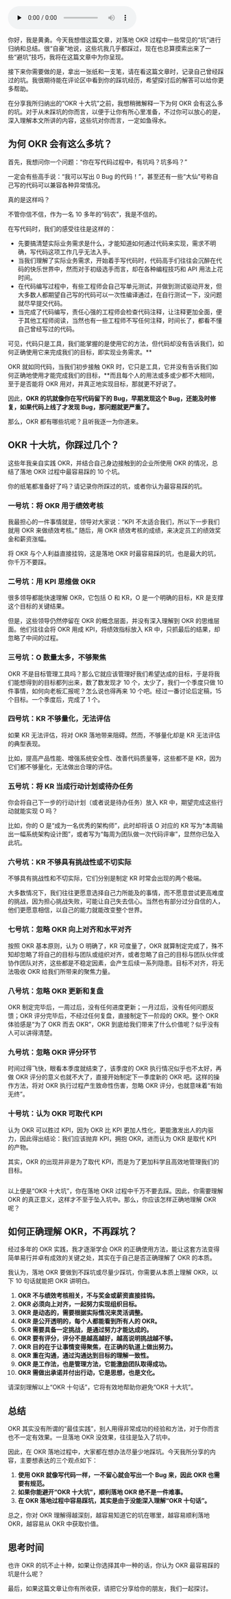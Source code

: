 <audio id="audio" title="26 | OKR最容易踩的 10 个坑，你踩过几个？" controls="" preload="none"><source id="mp3" src="https://static001.geekbang.org/resource/audio/3d/d0/3dae3b8a8171b73e04f1657c1b7125d0.mp3"></audio>

你好，我是黄勇。今天我想借这篇文章，对落地 OKR 过程中一些常见的“坑”进行归纳和总结。很“自豪”地说，这些坑我几乎都踩过，现在也总算摸索出来了一些“避坑”技巧，我将在这篇文章中为你呈现。

接下来你需要做的是，拿出一张纸和一支笔，请在看这篇文章时，记录自己曾经踩过的坑。我很期待能在评论区中看到你的踩坑经历，希望探讨后的解答可以给你更多帮助。

在分享我所归纳出的“OKR 十大坑”之前，我想稍微解释一下为何 OKR 会有这么多的坑。对于从未踩坑的你而言，以便于让你有所心里准备，不过你可以放心的是，深入理解本文所讲的内容，这些坑对你而言，一定如鱼得水。

## 为何 OKR 会有这么多坑？

首先，我想问你一个问题：“你在写代码过程中，有坑吗？坑多吗？”

一定会有些高手说：“我可以写出 0 Bug 的代码！”，甚至还有一些“大仙”号称自己写的代码可以兼容各种异常情况。

真的是这样吗？

不管你信不信，作为一名 10 多年的“码农”，我是不信的。

在写代码时，我们的感受往往是这样的：

- 先要搞清楚实际业务需求是什么，才能知道如何通过代码来实现，需求不明确，写代码这项工作几乎无法入手。
- 当我们理解了实际业务需求，开始着手写代码时，代码高手们往往会沉醉在代码的快乐世界中，然而对于初级选手而言，却在各种编程技巧和 API 用法上花时间。
- 在代码编写过程中，有些工程师会自己写单元测试，并做到测试驱动开发，但大多数人都期望自己写的代码可以一次性编译通过，在自行测试一下，没问题就尽早提交代码。
- 当完成了代码编写，责任心强的工程师会检查代码注释，让注释更加全面，便于其他工程师阅读，当然也有一些工程师不写任何注释，时间长了，都看不懂自己曾经写过的代码。

可见，代码只是工具，我们能掌握的是使用它的方法，但代码却没有告诉我们，如何正确使用它来完成我们的目标，即实现业务需求。**

OKR 就如同代码，当我们初步接触 OKR 时，它只是工具，它并没有告诉我们如何正确地使用才能完成我们的目标，**而且每个人的用法或多或少都不大相同，至于是否能将 OKR 用对，并真正地实现目标，那就更不好说了。

因此，**OKR 的坑就像你在写代码留下的 Bug，早期发现这个 Bug，还能及时修复，如果代码上线了才发现 Bug，那问题就更严重了。**

那么，OKR 都有哪些坑呢？且听我逐一为你道来。

## OKR 十大坑，你踩过几个？

这些年我亲自实践 OKR，并结合自己身边接触到的企业所使用 OKR 的情况，总结了落地 OKR 过程中最容易踩的 10 个坑。

你的纸笔都准备好了吗？请记录你所踩过的坑，或者你认为最容易踩的坑。

### 一号坑：将 OKR 用于绩效考核

我最担心的一件事情就是，领导对大家说：“KPI 不太适合我们，所以下一步我们就用 OKR 来做绩效考核。” 随后，用 OKR 绩效考核的成绩，来决定员工的绩效奖金和薪资涨幅。

将 OKR 与个人利益直接挂钩，这是落地 OKR 时最容易踩的坑，也是最大的坑，你千万不要踩。

### 二号坑：用 KPI 思维做 OKR

很多领导都能快速理解 OKR，它包括 O 和 KR，O 是一个明确的目标，KR 是支撑这个目标的关键结果。

但是，这些领导仍然停留在 OKR 的概念层面，并没有深入理解到 OKR 的思维层面。他们往往会将 OKR 用成 KPI，将绩效指标放入 KR 中，只抓最后的结果，却忽略了中间的过程。

### 三号坑：O 数量太多，不够聚焦

OKR 不是目标管理工具吗？那么它就应该管理好我们希望达成的目标，于是将我们能想得到的目标都列出来，数了数发现才 10 个，太少了，我们一个季度只做 10 件事情，如何向老板汇报呢？怎么说也得再来 10 个吧。经过一番讨论后定稿，15 个目标。一个季度后，完成了 1 个。

### 四号坑：KR 不够量化，无法评估

如果 KR 无法评估，将对 OKR 落地带来阻碍。然而，不够量化却是 KR 无法评估的典型表现。

比如，提高产品性能、增强系统安全性、改善代码质量等，这些都不是 KR，因为它们都不够量化，无法做出合理的评估。

### 五号坑：将 KR 当成行动计划或待办任务

你会将自己下一步的行动计划（或者说是待办任务）放入 KR 中，期望完成这些行动就能实现 O 吗？

比如，你的 O 是“成为一名优秀的架构师”，此时却将该 O 对应的 KR 写为“本周输出一幅系统架构设计图”，或者写为“每周为团队做一次代码评审”，显然你已坠入此坑。

### 六号坑：KR 不够具有挑战性或不切实际

不够具有挑战性和不切实际，它们分别是制定 KR 时常会出现的两个极端。

大多数情况下，我们往往更愿意选择自己力所能及的事情，而不愿意尝试更高难度的挑战，因为担心挑战失败，可能让自己失去信心。当然也有部分过分自信的人，他们更愿意相信，以自己的能力就能改变整个世界。

### 七号坑：忽略 OKR 向上对齐和水平对齐

按照 OKR 基本原则，认为 O 明确了，KR 可度量了，OKR 就算制定完成了，殊不知却忽略了将自己的目标与团队或组织对齐，或者忽略了自己的目标与团队伙伴或协作团队对齐，这些都是不稳定因素，会产生后续一系列隐患。目标不对齐，将无法吸收 OKR 给我们所带来的聚焦力量。

### 八号坑：忽略 OKR 更新和复盘

OKR 制定完毕后，一周过后，没有任何进度更新；一月过后，没有任何问题反馈；OKR 评分完毕后，不经过任何复盘，直接制定下一阶段的 OKR。整个 OKR 体验感是“为了 OKR 而去 OKR”，OKR 到底给我们带来了什么价值呢？似乎没有人可以讲得清楚。

### 九号坑：忽略 OKR 评分环节

时间过得飞快，眼看本季度就结束了，该季度的 OKR 执行情况似乎也不太好，再做 OKR 评分的意义也就不大了，直接开始制定下一季度新的 OKR 吧。这样的操作方法，将对 OKR 执行过程产生致命性伤害，忽略 OKR 评分，也就意味着“有始无终”。

### 十号坑：认为 OKR 可取代 KPI

认为 OKR 可以胜过 KPI，因为 OKR 比 KPI 更加人性化，更能激发出人的内驱力，因此得出结论：我们应该抛弃 KPI，拥抱 OKR，进而认为 OKR 是取代 KPI 的产物。

其实，OKR 的出现并非是为了取代 KPI，而是为了更加科学且高效地管理我们的目标。

<img src="https://static001.geekbang.org/resource/image/fe/01/fe170a8e834b1b74531e734987202a01.png" alt="">

以上便是“OKR 十大坑”，你在落地 OKR 过程中千万不要去踩。因此，你需要理解 OKR 的真正意义，这样才不至于坠入坑中。那么，你应该怎样正确地理解 OKR 呢？

## 如何正确理解 OKR，不再踩坑？

经过多年的 OKR 实践，我才逐渐学会 OKR 的正确使用方法，能让这套方法变得简单易行并卓有成效的关键之处，其实在于自己是否正确理解了 OKR 的本质。

我认为，落地 OKR 要做到不踩坑或尽量少踩坑，你需要从本质上理解 OKR，以下 10 句话就能把 OKR 讲明白。

1. **OKR 不与绩效考核相关，不与奖金或薪资直接挂钩。**
1. **OKR 必须向上对齐，一起努力实现组织目标。**
1. **OKR 是动态的，需要根据实际情况来灵活调整。**
1. **OKR 是公开透明的，每个人都能看到所有人的 OKR。**
1. **OKR 需要具备一定挑战，是通过努力才能达成的。**
1. **OKR 要有评分，评分不是越高越好，越高说明挑战越不够。**
1. **OKR 目的在于让事情变得聚焦，在正确的轨道上做出努力。**
1. **OKR 重在沟通，通过沟通达到目标的理解一致性。**
1. **OKR 是工作法，也是管理方法，它能激励团队取得成功。**
1. **OKR 需做出承诺并付出行动，它是思想，也是文化。**

请深刻理解以上“OKR 十句话”，它将有效地帮助你避免“OKR 十大坑”。

## 总结

OKR 其实没有所谓的“最佳实践”，别人用得非常成功的经验和方法，对于你而言也不一定有效果。一旦落地 OKR 没效果，往往是坠入了坑中。

因此，在 OKR 落地过程中，大家都在想办法尽量少地踩坑。今天我所分享的内容，主要想表达的三个观点如下：

1. **使用 OKR 就像写代码一样，一不留心就会写出一个 Bug 来，因此 OKR 也需要有规范。**
1. **如果你能避开“OKR 十大坑”，顺利落地 OKR 绝不是一件难事。**
1. **在 OKR 落地过程中容易踩坑，其实是由于没能深入理解“OKR 十句话”。**

总之，你对 OKR 理解得越深刻，越容易知道它的坑在哪里，越容易顺利落地 OKR，越容易从 OKR 中获取价值。

## 思考时间

也许 OKR 的坑不止十种，如果让你选择其中一种的话，你认为 OKR 最容易踩的坑是什么呢？

最后，如果这篇文章让你有所收获，请把它分享给你的朋友，我们一起探讨。
